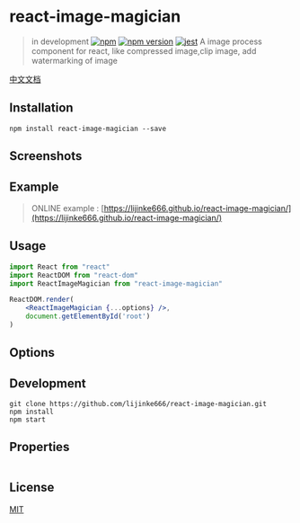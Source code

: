 # react-image-magician
> in development
[![npm](https://img.shields.io/npm/dm/react-image-magician.svg?style=flat-square)](https://www.npmjs.com/package/react-image-magician)
[![npm version](https://img.shields.io/npm/v/react-image-magician.svg?style=flat-square)](https://badge.fury.io/js/react-image-magician)
[![jest](https://facebook.github.io/jest/img/jest-badge.svg)](https://github.com/facebook/jest)
> A image process component for react,  like compressed image,clip image, add watermarking of image


[中文文档](https://github.com/lijinke666/react-image-magician/blob/master/CN.md)

## Installation
```
npm install react-image-magician --save
```

## Screenshots

<!-- ![lightTheme](https://github.com/lijinke666/react-music-player/blob/master/assetsImg/light-theme.png) -->



## Example
> ONLINE example :  [https://lijinke666.github.io/react-image-magician/](https://lijinke666.github.io/react-image-magician/)

## Usage

```jsx
import React from "react"
import ReactDOM from "react-dom"
import ReactImageMagician from "react-image-magician"

ReactDOM.render(
    <ReactImageMagician {...options} />,
    document.getElementById('root')
)
```

## Options



## Development
```
git clone https://github.com/lijinke666/react-image-magician.git
npm install
npm start
```

## Properties

```jsx

```


## License
[MIT](https://github.com/lijinke666/react-image-magician/blob/master/LICENCE)
